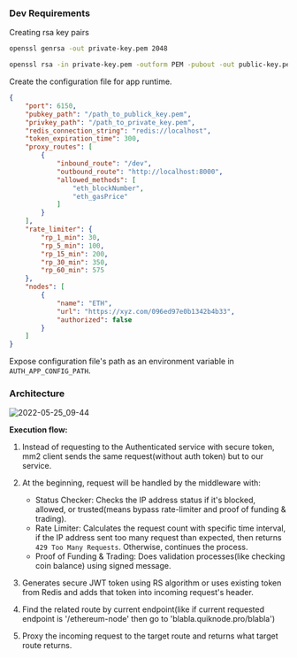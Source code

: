 ### Dev Requirements

Creating rsa key pairs

```sh
openssl genrsa -out private-key.pem 2048
```

```sh
openssl rsa -in private-key.pem -outform PEM -pubout -out public-key.pem
```

Create the configuration file for app runtime.

```json
{
	"port": 6150,
	"pubkey_path": "/path_to_publick_key.pem",
	"privkey_path": "/path_to_private_key.pem",
	"redis_connection_string": "redis://localhost",
	"token_expiration_time": 300,
	"proxy_routes": [
		{
			"inbound_route": "/dev",
			"outbound_route": "http://localhost:8000",
			"allowed_methods": [
				"eth_blockNumber",
				"eth_gasPrice"
			]
		}
	],
	"rate_limiter": {
		"rp_1_min": 30,
		"rp_5_min": 100,
		"rp_15_min": 200,
		"rp_30_min": 350,
		"rp_60_min": 575
	},
	"nodes": [
		{
			"name": "ETH",
			"url": "https://xyz.com/096ed97e0b1342b4b33",
			"authorized": false
		}
	]
}
```

Expose configuration file's path as an environment variable in `AUTH_APP_CONFIG_PATH`.


### Architecture
![2022-05-25_09-44](https://user-images.githubusercontent.com/39852038/170197519-005732b5-b8b6-44f7-99df-ab1294f8ae21.png)

**Execution flow:**
1) Instead of requesting to the Authenticated service with secure token, mm2 client sends the same request(without auth token) but to our service.

2) At the beginning, request will be handled by the middleware with:
   - Status Checker: Checks the IP address status if it's blocked, allowed, or trusted(means bypass rate-limiter and proof of funding & trading).
   - Rate Limiter: Calculates the request count with specific time interval, if the IP address sent too many request than expected, then returns `429 Too Many Requests`. Otherwise, continues the process.
   - Proof of Funding & Trading: Does validation processes(like checking coin balance) using signed message.

3) Generates secure JWT token using RS algorithm or uses existing token from Redis and adds that token into incoming request's header.

4) Find the related route by current endpoint(like if current requested endpoint is '/ethereum-node' then go to 'blabla.quiknode.pro/blabla')

5) Proxy the incoming request to the target route and returns what target route returns.
